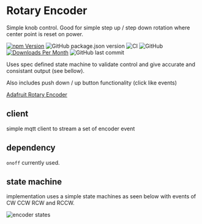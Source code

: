 # Rotary Encoder 

Simple knob control.  Good for simple step up / step down rotation where center point is reset on power. 

[![npm Version](http://img.shields.io/npm/v/@johntalton/RotaryEncoder.svg)](https://www.npmjs.com/package/@johntalton/RotaryEncoder)
![GitHub package.json version](https://img.shields.io/github/package-json/v/johntalton/RotaryEncoder)
![CI](https://github.com/johntalton/RotaryEncoder/workflows/CI/badge.svg?branch=master&event=push)
![GitHub](https://img.shields.io/github/license/johntalton/RotaryEncoder)
[![Downloads Per Month](http://img.shields.io/npm/dm/@johntalton/RotaryEncoder.svg)](https://www.npmjs.com/package/@johntalton/RotaryEncoder)
![GitHub last commit](https://img.shields.io/github/last-commit/johntalton/RotaryEncoder)


Uses spec defined state machine to validate control and give accurate and consistant output (see bellow).

Also includes push down / up button functionality (click like events)

[Adafruit Rotary Encoder](https://www.adafruit.com/product/377)

## client

simple mqtt client to stream a set of encoder event

## dependency

```onoff``` currently used.  

## state machine 

implementation uses a simple state machines as seen below with events of CW CCW RCW and RCCW.

![encoder states](75ED7B44-BD04-46EE-B53A-21901E7E68FD.jpeg)

